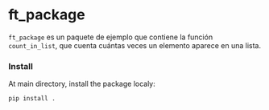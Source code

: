 # ft_package

`ft_package` es un paquete de ejemplo que contiene la función `count_in_list`, que cuenta cuántas veces un elemento aparece en una lista.

### Install

At main directory, install the package localy:

```bash
pip install .